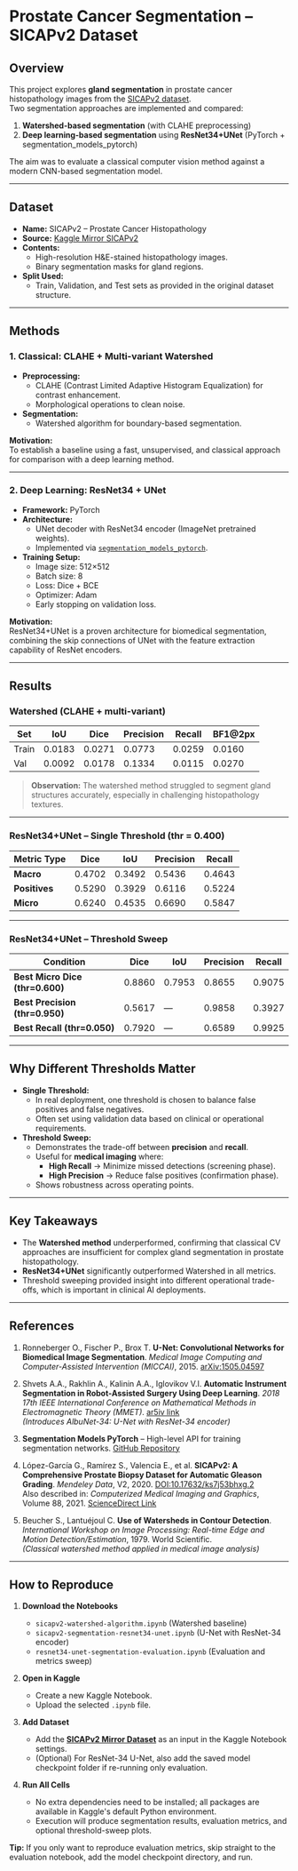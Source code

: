 # Prostate Cancer Segmentation – SICAPv2 Dataset

## Overview
This project explores **gland segmentation** in prostate cancer histopathology images from the [SICAPv2 dataset](https://www.kaggle.com/datasets/shridharspol/sicapv2).  
Two segmentation approaches are implemented and compared:
1. **Watershed-based segmentation** (with CLAHE preprocessing)
2. **Deep learning-based segmentation** using **ResNet34+UNet** (PyTorch + segmentation_models_pytorch)

The aim was to evaluate a classical computer vision method against a modern CNN-based segmentation model.

---

## Dataset
- **Name:** SICAPv2 – Prostate Cancer Histopathology
- **Source:** [Kaggle Mirror SICAPv2](https://www.kaggle.com/datasets/shridharspol/sicapv2)
- **Contents:**
  - High-resolution H&E-stained histopathology images.
  - Binary segmentation masks for gland regions.
- **Split Used:**
  - Train, Validation, and Test sets as provided in the original dataset structure.

---

## Methods

### 1. **Classical: CLAHE + Multi-variant Watershed**
- **Preprocessing:**  
  - CLAHE (Contrast Limited Adaptive Histogram Equalization) for contrast enhancement.  
  - Morphological operations to clean noise.
- **Segmentation:**  
  - Watershed algorithm for boundary-based segmentation.

**Motivation:**  
To establish a baseline using a fast, unsupervised, and classical approach for comparison with a deep learning method.

---

### 2. **Deep Learning: ResNet34 + UNet**
- **Framework:** PyTorch
- **Architecture:**  
  - UNet decoder with ResNet34 encoder (ImageNet pretrained weights).  
  - Implemented via [`segmentation_models_pytorch`](https://github.com/qubvel/segmentation_models.pytorch).
- **Training Setup:**  
  - Image size: 512×512  
  - Batch size: 8  
  - Loss: Dice + BCE  
  - Optimizer: Adam  
  - Early stopping on validation loss.

**Motivation:**  
ResNet34+UNet is a proven architecture for biomedical segmentation, combining the skip connections of UNet with the feature extraction capability of ResNet encoders.

---

## Results

### **Watershed (CLAHE + multi-variant)**
| Set   | IoU    | Dice   | Precision | Recall  | BF1@2px |
|-------|--------|--------|-----------|---------|---------|
| Train | 0.0183 | 0.0271 | 0.0773    | 0.0259  | 0.0160  |
| Val   | 0.0092 | 0.0178 | 0.1334    | 0.0115  | 0.0270  |

> **Observation:** The watershed method struggled to segment gland structures accurately, especially in challenging histopathology textures.

---

### **ResNet34+UNet – Single Threshold (thr = 0.400)**
| Metric Type   | Dice   | IoU    | Precision | Recall  |
|---------------|--------|--------|-----------|---------|
| **Macro**     | 0.4702 | 0.3492 | 0.5436    | 0.4643  |
| **Positives** | 0.5290 | 0.3929 | 0.6116    | 0.5224  |
| **Micro**     | 0.6240 | 0.4535 | 0.6690    | 0.5847  |

---

### **ResNet34+UNet – Threshold Sweep**
| Condition                         | Dice   | IoU    | Precision | Recall  |
|------------------------------------|--------|--------|-----------|---------|
| **Best Micro Dice (thr=0.600)**    | 0.8860 | 0.7953 | 0.8655    | 0.9075  |
| **Best Precision (thr=0.950)**     | 0.5617 | —      | 0.9858    | 0.3927  |
| **Best Recall (thr=0.050)**        | 0.7920 | —      | 0.6589    | 0.9925  |

---

## Why Different Thresholds Matter
- **Single Threshold:**  
  - In real deployment, one threshold is chosen to balance false positives and false negatives.
  - Often set using validation data based on clinical or operational requirements.
- **Threshold Sweep:**  
  - Demonstrates the trade-off between **precision** and **recall**.  
  - Useful for **medical imaging** where:
    - **High Recall** → Minimize missed detections (screening phase).
    - **High Precision** → Reduce false positives (confirmation phase).
  - Shows robustness across operating points.

---

## Key Takeaways
- The **Watershed method** underperformed, confirming that classical CV approaches are insufficient for complex gland segmentation in prostate histopathology.
- **ResNet34+UNet** significantly outperformed Watershed in all metrics.
- Threshold sweeping provided insight into different operational trade-offs, which is important in clinical AI deployments.

---

## References

1. Ronneberger O., Fischer P., Brox T. **U-Net: Convolutional Networks for Biomedical Image Segmentation**. *Medical Image Computing and Computer-Assisted Intervention (MICCAI)*, 2015. [arXiv:1505.04597](https://arxiv.org/abs/1505.04597)

2. Shvets A.A., Rakhlin A., Kalinin A.A., Iglovikov V.I. **Automatic Instrument Segmentation in Robot-Assisted Surgery Using Deep Learning**. *2018 17th IEEE International Conference on Mathematical Methods in Electromagnetic Theory (MMET)*. [ar5iv link](https://ar5iv.org/html/1805.08573)  
   *(Introduces AlbuNet-34: U-Net with ResNet-34 encoder)*

3. **Segmentation Models PyTorch** – High-level API for training segmentation networks. [GitHub Repository](https://github.com/qubvel/segmentation_models.pytorch)

4. López-García G., Ramírez S., Valencia E., et al. **SICAPv2: A Comprehensive Prostate Biopsy Dataset for Automatic Gleason Grading**. *Mendeley Data*, V2, 2020. [DOI:10.17632/ks7j53bhxg.2](https://data.mendeley.com/datasets/ks7j53bhxg/2)  
   Also described in: *Computerized Medical Imaging and Graphics*, Volume 88, 2021. [ScienceDirect Link](https://www.sciencedirect.com/science/article/abs/pii/S0895611120302034)

5. Beucher S., Lantuéjoul C. **Use of Watersheds in Contour Detection**. *International Workshop on Image Processing: Real-time Edge and Motion Detection/Estimation*, 1979. World Scientific.  
   *(Classical watershed method applied in medical image analysis)*

---

## How to Reproduce

1. **Download the Notebooks**  
   - `sicapv2-watershed-algorithm.ipynb` (Watershed baseline)  
   - `sicapv2-segmentation-resnet34-unet.ipynb` (U-Net with ResNet-34 encoder)  
   - `resnet34-unet-segmentation-evaluation.ipynb` (Evaluation and metrics sweep)

2. **Open in Kaggle**  
   - Create a new Kaggle Notebook.  
   - Upload the selected `.ipynb` file.

3. **Add Dataset**  
   - Add the **[SICAPv2 Mirror Dataset](https://www.kaggle.com/datasets/shridharspol/sicapv2)** as an input in the Kaggle Notebook settings.  
   - (Optional) For ResNet-34 U-Net, also add the saved model checkpoint folder if re-running only evaluation.

4. **Run All Cells**  
   - No extra dependencies need to be installed; all packages are available in Kaggle's default Python environment.  
   - Execution will produce segmentation results, evaluation metrics, and optional threshold-sweep plots.

**Tip:** If you only want to reproduce evaluation metrics, skip straight to the evaluation notebook, add the model checkpoint directory, and run.


